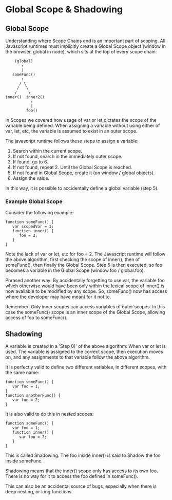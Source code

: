 # Global Scope & Shadowing

## Global Scope

Understanding where Scope Chains end is an important part of scoping. All
Javascript runtimes must implicitly create a Global Scope object (window in
the browser, global in node), which sits at the top of every scope chain:

        (global)
           ↑
           |
       someFunc()
           ↑
          / \
         /   \
        /     \
    inner()  inner2()
               ↑
               |
             foo()

In Scopes we covered how usage of var or let dictates the scope of the
variable being defined. When assigning a variable without using either of var,
let, etc, the variable is assumed to exist in an outer scope.

The javascript runtime follows these steps to assign a variable:

 1) Search within the current scope.
 2) If not found, search in the immediately outer scope.
 3) If found, go to 6.
 4) If not found, repeat 2. Until the Global Scope is reached.
 5) If not found in Global Scope, create it (on window / global objects).
 6) Assign the value.

In this way, it is possible to accidentally define a global variable (step 5).

### Example Global Scope

Consider the following example:

    function someFunc() {
       var scopedVar = 1;
       function inner() {
          foo = 2;
       }
    }

Note the lack of var or let, etc for foo = 2. The Javascript runtime will
follow the above algorithm, first checking the scope of inner(), then of
someFunc(), then finally the Global Scope. Step 5 is then executed, so foo
becomes a variable in the Global Scope (window.foo / global.foo).

Phrased another way: By accidentally forgetting to use var, the variable foo
which otherwise would have been only within the lexical scope of inner() is
now available to be modified by any scope. So, someFunc() now has access
where the developer may have meant for it not to.

Remember: Only inner scopes can access variables of outer scopes. In this case
the someFunc() scope is an inner scope of the Global Scope, allowing access of
foo to someFunc().

## Shadowing

A variable is created in a 'Step 0)' of the above algorithm: When var or let
is used. The variable is assigned to the correct scope, then execution moves on,
and any assignments to that variable follow the above algorithm.

It is perfectly valid to define two different variables, in different scopes,
with the same name:

    function someFunc() {
       var foo = 1;
    }
    function anotherFunc() {
       var foo = 2;
    }

It is also valid to do this in nested scopes:

    function someFunc() {
       var foo = 1;
       function inner() {
          var foo = 2;
       }
    }

This is called Shadowing. The foo inside inner() is said to Shadow the foo
inside someFunc.

Shadowing means that the inner() scope only has access to its own foo. There
is no way for it to access the foo defined in someFunc().

This can also be an accidental source of bugs, especially when there is deep
nesting, or long functions.

